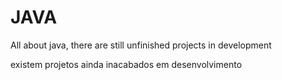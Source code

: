 # JAVA

 All about java, there are still unfinished projects in development

existem projetos ainda inacabados em desenvolvimento
